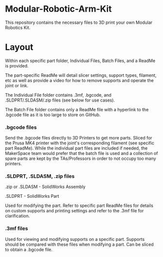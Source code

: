 # Modular-Robotic-Arm-Kit
This repository contains the necessary files to 3D print your own Modular Robotics Kit. 

# Layout
Within each specific part folder, Individual Files, Batch Files, and a ReadMe is provided. 

The part-specific ReadMe will detail slicer settings, support types, filament, etc as well as provide a video for how to remove supports and operate the joint or link. 

The Individual File folder contains .3mf, .bgcode, and .SLDPRT/.SLDASM/.zip files (see below for use cases). 

The Batch File folder contains only a ReadMe file with a hyperlink to the .bgcode file as it is too large to store on GitHub.

### .bgcode files
Send the .bgcode files directly to 3D Printers to get more parts. Sliced for the Prusa MK4 printer with the joint's corresponding filament (see specific part ReadMe). While the individual part files are included if needed, the MakerSpace team would prefer that the batch file is used and a collection of spare parts are kept by the TAs/Professors in order to not occupy too many printers.

### .SLDPRT, .SLDASM, .zip files
.zip or .SLDASM - SolidWorks Assembly

.SLDPRT - SolidWorks Part


Used for modifying the part. Refer to specific part ReadMe files for details on custom supports and printing settings and refer to the .3mf file for clarification.

### .3mf files
Used for viewing and modifying supports on a specific part. Supports should be compared with these files when modifying a part. Can be sliced to obtain a .bgcode file.
